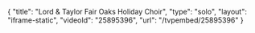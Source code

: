 {
    "title": "Lord & Taylor Fair Oaks Holiday Choir",
    "type": "solo",
    "layout": "iframe-static",
    "videoId": "25895396",
    "url": "\/tvpembed\/25895396"
}